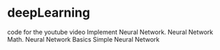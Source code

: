 # deepLearning
code for the youtube video Implement Neural Network. Neural Network Math. Neural Network Basics Simple Neural Network
